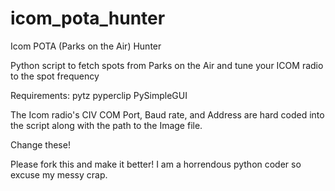 # icom_pota_hunter
Icom POTA (Parks on the Air) Hunter

Python script to fetch spots from Parks on the Air and tune your ICOM radio to the spot frequency

Requirements:
  pytz
  pyperclip
  PySimpleGUI

The Icom radio's CIV COM Port, Baud rate, and Address are hard coded into the script along with the path to the Image file.

Change these!

Please fork this and make it better! I am a horrendous python coder so excuse my messy crap.

